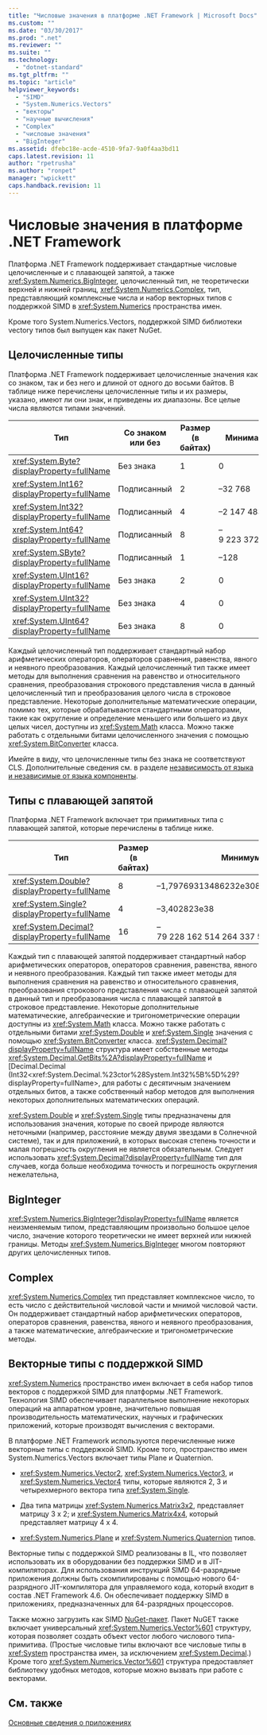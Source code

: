```yaml
---
title: "Числовые значения в платформе .NET Framework | Microsoft Docs"
ms.custom: ""
ms.date: "03/30/2017"
ms.prod: ".net"
ms.reviewer: ""
ms.suite: ""
ms.technology: 
  - "dotnet-standard"
ms.tgt_pltfrm: ""
ms.topic: "article"
helpviewer_keywords: 
  - "SIMD"
  - "System.Numerics.Vectors"
  - "векторы"
  - "научные вычисления"
  - "Complex"
  - "числовые значения"
  - "BigInteger"
ms.assetid: dfebc18e-acde-4510-9fa7-9a0f4aa3bd11
caps.latest.revision: 11
author: "rpetrusha"
ms.author: "ronpet"
manager: "wpickett"
caps.handback.revision: 11
---
```

# Числовые значения в платформе .NET Framework
Платформа .NET Framework поддерживает стандартные числовые целочисленные и с плавающей запятой, а также <xref:System.Numerics.BigInteger>, целочисленный тип, не теоретически верхней и нижней границ, <xref:System.Numerics.Complex>, тип, представляющий комплексные числа и набор векторных типов с поддержкой SIMD в <xref:System.Numerics> пространства имен.  
  
 Кроме того System.Numerics.Vectors, поддержкой SIMD библиотеки vectory типов был выпущен как пакет NuGet.  
  
## <a name="integral-types"></a>Целочисленные типы  
 Платформа .NET Framework поддерживает целочисленные значения как со знаком, так и без него и длиной от одного до восьми байтов. В таблице ниже перечислены целочисленные типы и их размеры, указано, имеют ли они знак, и приведены их диапазоны. Все целые числа являются типами значений.  
  
|Тип|Со знаком или без|Размер (в байтах)|Минимальное значение|Максимальное значение|  
|----------|----------------------|--------------------|-------------------|-------------------|  
|<xref:System.Byte?displayProperty=fullName>|Без знака|1|0|255|  
|<xref:System.Int16?displayProperty=fullName>|Подписанный|2|–32 768|32 767|  
|<xref:System.Int32?displayProperty=fullName>|Подписанный|4|–2 147 483 648|2 147 483 647|  
|<xref:System.Int64?displayProperty=fullName>|Подписанный|8|–9 223 372 036 854 775 808|9 223 372 036 854 775 807|  
|<xref:System.SByte?displayProperty=fullName>|Подписанный|1|–128|127|  
|<xref:System.UInt16?displayProperty=fullName>|Без знака|2|0|65 535|  
|<xref:System.UInt32?displayProperty=fullName>|Без знака|4|0|4 294 967 295|  
|<xref:System.UInt64?displayProperty=fullName>|Без знака|8|0|18 446 744 073 709 551 615|  
  
 Каждый целочисленный тип поддерживает стандартный набор арифметических операторов, операторов сравнения, равенства, явного и неявного преобразования. Каждый целочисленный тип также имеет методы для выполнения сравнения на равенство и относительного сравнения, преобразования строкового представления числа в данный целочисленный тип и преобразования целого числа в строковое представление. Некоторые дополнительные математические операции, помимо тех, которые обрабатываются стандартными операторами, такие как округление и определение меньшего или большего из двух целых чисел, доступны из <xref:System.Math> класса. Можно также работать с отдельными битами целочисленного значения с помощью <xref:System.BitConverter> класса.  
  
 Имейте в виду, что целочисленные типы без знака не соответствуют CLS. Дополнительные сведения см. в разделе [независимость от языка и независимые от языка компоненты](../../docs/standard/language-independence-and-language-independent-components.md).  
  
## <a name="floating-point-types"></a>Типы с плавающей запятой  
 Платформа .NET Framework включает три примитивных типа с плавающей запятой, которые перечислены в таблице ниже.  
  
|Тип|Размер (в байтах)|Минимум|Максимум|  
|----------|-----------------------|-------------|-------------|  
|<xref:System.Double?displayProperty=fullName>|8|–1,79769313486232e308|1,79769313486232e308|  
|<xref:System.Single?displayProperty=fullName>|4|–3,402823e38|3,402823e38|  
|<xref:System.Decimal?displayProperty=fullName>|16|–79 228 162 514 264 337 593 543 950 335|79 228 162 514 264 337 593 543 950 335|  
  
 Каждый тип с плавающей запятой поддерживает стандартный набор арифметических операторов, операторов сравнения, равенства, явного и неявного преобразования. Каждый тип также имеет методы для выполнения сравнения на равенство и относительного сравнения, преобразования строкового представления числа с плавающей запятой в данный тип и преобразования числа с плавающей запятой в строковое представление. Некоторые дополнительные математические, алгебраические и тригонометрические операции доступны из <xref:System.Math> класса. Можно также работать с отдельными битами <xref:System.Double> и <xref:System.Single> значения с помощью <xref:System.BitConverter> класса. <xref:System.Decimal?displayProperty=fullName> структура имеет собственные методы <xref:System.Decimal.GetBits%2A?displayProperty=fullName> и [Decimal.Decimal (Int32\<xref:System.Decimal.%23ctor%28System.Int32%5B%5D%29?displayProperty=fullName>, для работы с десятичным значением отдельных битов, а также собственный набор методов для выполнения некоторых дополнительных математических операций.  
  
 <xref:System.Double> и <xref:System.Single> типы предназначены для использования значения, которые по своей природе являются неточными (например, расстояние между двумя звездами в Солнечной системе), так и для приложений, в которых высокая степень точности и малая погрешность округления не является обязательным. Следует использовать <xref:System.Decimal?displayProperty=fullName> тип для случаев, когда больше необходима точность и погрешность округления нежелательна,  
  
## <a name="biginteger"></a>BigInteger  
 <xref:System.Numerics.BigInteger?displayProperty=fullName> является неизменяемым типом, представляющим произвольно большое целое число, значение которого теоретически не имеет верхней или нижней границы. Методы <xref:System.Numerics.BigInteger> многом повторяют других целочисленных типов.  
  
## <a name="complex"></a>Complex  
 <xref:System.Numerics.Complex> тип представляет комплексное число, то есть число с действительной числовой части и мнимой числовой части. Он поддерживает стандартный набор арифметических операторов, операторов сравнения, равенства, явного и неявного преобразования, а также математические, алгебраические и тригонометрические методы.  
  
## <a name="simd-enabled-vector-types"></a>Векторные типы с поддержкой SIMD  
 <xref:System.Numerics> пространство имен включает в себя набор типов векторов с поддержкой SIMD для платформы .NET Framework. Технология SIMD обеспечивает параллельное выполнение некоторых операций на аппаратном уровне, значительно повышая производительность математических, научных и графических приложений, которые производят вычисления с векторами.  
  
 В платформе .NET Framework используются перечисленные ниже векторные типы с поддержкой SIMD.  Кроме того, пространство имен System.Numerics.Vectors включает типы Plane и Quaternion.  
  
-   <xref:System.Numerics.Vector2>, <xref:System.Numerics.Vector3>, и <xref:System.Numerics.Vector4> типы, которые являются 2, 3 и четырехмерного вектора типа <xref:System.Single>.  
  
-   Два типа матрицы <xref:System.Numerics.Matrix3x2>, представляет матрицу 3 x 2; и <xref:System.Numerics.Matrix4x4>, который представляет матрицу 4 x 4.  
  
-   <xref:System.Numerics.Plane> и <xref:System.Numerics.Quaternion> типов.  
  
 Векторные типы с поддержкой SIMD реализованы в IL, что позволяет использовать их в оборудовании без поддержки SIMD и в JIT-компиляторах. Для использования инструкций SIMD 64-разрядные приложения должны быть скомпилированы с помощью нового 64-разрядного JIT-компилятора для управляемого кода, который входит в состав .NET Framework 4.6. Он обеспечивает поддержку SIMD в приложениях, предназначенных для 64-разрядных процессоров.  
  
 Также можно загрузить как SIMD [NuGet-пакет](http://www.nuget.org/packages/System.Numerics.Vectors).  Пакет NuGET также включает универсальный <xref:System.Numerics.Vector%601> структуру, которая позволяет создать объект vector любого числового типа-примитива. (Простые числовые типы включают все числовые типы в <xref:System> пространства имен, за исключением <xref:System.Decimal>.) Кроме того <xref:System.Numerics.Vector%601> структура предоставляет библиотеку удобных методов, которые можно вызвать при работе с векторами.  
  
## <a name="see-also"></a>См. также  
 [Основные сведения о приложениях](../../docs/standard/application-essentials.md)